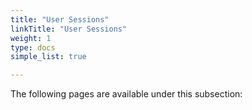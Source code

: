 ```yaml
---
title: "User Sessions"
linkTitle: "User Sessions"
weight: 1
type: docs
simple_list: true

---
```


The following pages are available under this subsection: